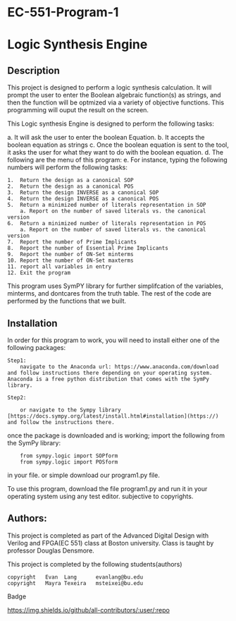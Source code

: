 
# EC-551-Program-1
# Logic Synthesis Engine


## **Description**

This project is designed to perform a logic synthesis calculation. It will prompt the user to enter the Boolean algebraic function(s) as strings, and then the function will be optmized via a variety of objective functions. This programming will ouput the result on the screen.

This Logic synthesis Engine is designed to perform the following tasks:

a. It will ask the user to enter the boolean Equation.
b. It accepts the boolean equation as strings
c. Once the boolean equation is sent to the tool, it asks the user for what they want to do with the boolean equation.
d. The following are the menu of this program:
e. For instance, typing the following numbers will perform the following tasks:

    1.  Return the design as a canonical SOP
    2.  Return the design as a canonical POS
    3.  Return the design INVERSE as a canonical SOP
    4.  Return the design INVERSE as a canonical POS
    5.  Return a minimized number of literals representation in SOP
        a. Report on the number of saved literals vs. the canonical version
    6.  Return a minimized number of literals representation in POS
        a. Report on the number of saved literals vs. the canonical version
    7.  Report the number of Prime Implicants
    8.  Report the number of Essential Prime Implicants
    9.  Report the number of ON-Set minterms
    10. Report the number of ON-Set maxterms
    11. report all variables in entry
    12. Exit the program

This program uses SymPY library for further simplifcation of the variables, minterms, and dontcares from the truth table.
The rest of the code are performed by the functions that we built.


## **Installation**

In order for this program to work, you will need to install either one of the following packages:

    Step1:
        navigate to the Anaconda url: https://www.anaconda.com/download and follow instructions there depending on your operating system. Anaconda is a free python distribution that comes with the SymPy library.

    Step2:

        or navigate to the Sympy library [https://docs.sympy.org/latest/install.html#installation](https://) and follow the instructions there.

once the package is downloaded and is working; import the following from the SymPy library:
        
        
        from sympy.logic import SOPform
        from sympy.logic import POSform
        
        
in your file. or simple download our program1.py file.

To use this program, download the file program1.py and run it in your operating system using any test editor. subjective to copyrights.


## **Authors:**

This project is completed as part of the Advanced Digital Design with Verilog and FPGA(EC 551) class at Boston university. Class is taught by professor Douglas Densmore.

This project is completed by the following students(authors)

    copyright   Evan  Lang      evanlang@bu.edu
    copyright   Mayra Texeira   msteixei@bu.edu  

Badge

https://img.shields.io/github/all-contributors/:user/:repo
